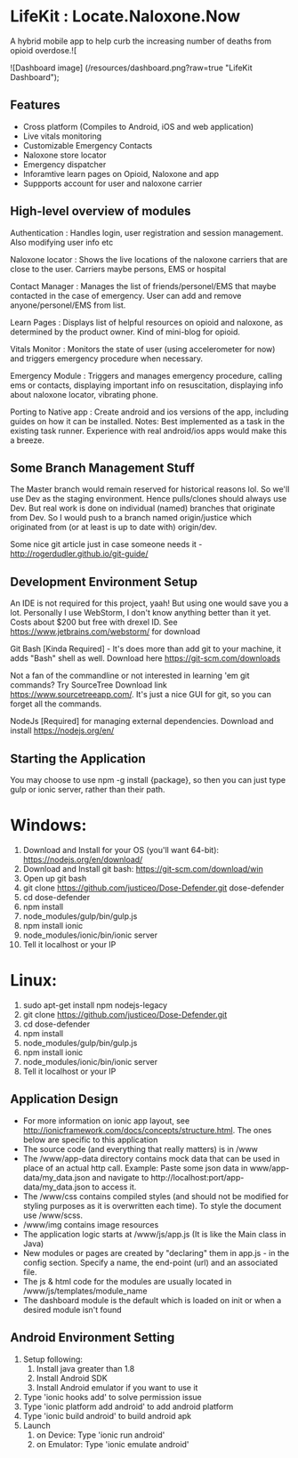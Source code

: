 
LifeKit : Locate.Naloxone.Now
=============================

A hybrid mobile app to help curb the increasing number of deaths from opioid overdose.![

![Dashboard image] (/resources/dashboard.png?raw=true "LifeKit Dashboard");

Features
--------

* Cross platform (Compiles to Android, iOS and web application)
* Live vitals monitoring
* Customizable Emergency Contacts
* Naloxone store locator
* Emergency dispatcher
* Inforamtive learn pages on Opioid, Naloxone and app
* Suppports account for user and naloxone carrier


High-level overview of modules
------------------------------

Authentication
: Handles login, user registration and session management. Also modifying user info etc

Naloxone locator
: Shows the live locations of the naloxone carriers that are close to the user. Carriers maybe persons, EMS or hospital

Contact Manager
: Manages the list of friends/personel/EMS that maybe contacted in the case of emergency. User can add and remove anyone/personel/EMS from list.

Learn Pages
: Displays list of helpful resources on opioid and naloxone, as determined by the product owner. Kind of mini-blog for opioid.

Vitals Monitor
: Monitors the state of user (using accelerometer for now) and triggers emergency procedure when necessary.

Emergency Module
: Triggers and manages emergency procedure, calling ems or contacts, displaying important info on resuscitation, displaying info about naloxone locator, vibrating phone.

Porting to Native app
: Create android and ios versions of the app, including guides on how it can be installed. 
Notes: Best implemented as a task in the existing task runner. Experience with real android/ios apps would make this a breeze. 




Some Branch Management Stuff
----------------------------

The Master branch would remain reserved for historical reasons lol.
So we'll use Dev as the staging environment. Hence pulls/clones should always use Dev.
But real work is done on individual (named) branches that originate from Dev.
So I would push to a branch named origin/justice which originated from (or at least is up to date with) origin/dev.

Some nice git article just in case someone needs it - http://rogerdudler.github.io/git-guide/




Development Environment Setup
-----------------------------

An IDE is not required for this project, yaah! But using one would save you a lot.
Personally I use WebStorm, I don't know anything better than it yet. Costs about $200 but free with drexel ID.
See https://www.jetbrains.com/webstorm/ for download

Git Bash [Kinda Required] - It's does more than add git to your machine, it adds "Bash" shell as well.
Download here https://git-scm.com/downloads

Not a fan of the commandline or not interested in learning 'em git commands? Try SourceTree
Download link https://www.sourcetreeapp.com/. It's just a nice GUI for git, so you can forget all the commands.

NodeJs [Required] for managing external dependencies. Download and install https://nodejs.org/en/



Starting the Application
------------------------
You may choose to use npm -g install {package}, so then you can just type gulp or ionic server, rather than their path.

Windows:
========
1. Download and Install for your OS (you'll want 64-bit): https://nodejs.org/en/download/
2. Download and Install git bash: https://git-scm.com/download/win
3. Open up git bash
4. git clone https://github.com/justiceo/Dose-Defender.git dose-defender
5. cd dose-defender
6. npm install
7. node_modules/gulp/bin/gulp.js
8. npm install ionic
9. node_modules/ionic/bin/ionic server
10. Tell it localhost or your IP

Linux:
======
1. sudo apt-get install npm nodejs-legacy
2. git clone https://github.com/justiceo/Dose-Defender.git
3. cd dose-defender
4. npm install
5. node_modules/gulp/bin/gulp.js
6. npm install ionic
7. node_modules/ionic/bin/ionic server
8. Tell it localhost or your IP

Application Design
------------------
* For more information on ionic app layout, see http://ionicframework.com/docs/concepts/structure.html. The ones below are specific to this application
* The source code (and everything that really matters) is in /www
* The /www/app-data directory contains mock data that can be used in place of an actual http call. Example: Paste some json data in www/app-data/my_data.json and navigate to http://localhost:port/app-data/my_data.json to access it.
* The /www/css contains compiled styles (and should not be modified for styling purposes as it is overwritten each time). To style the document use /www/scss.
* /www/img contains image resources
* The application logic starts at /www/js/app.js (It is like the Main class in Java)
* New modules or pages are created by "declaring" them in app.js - in the config section. Specify a name, the end-point (url) and an associated file.
* The js & html code for the modules are usually located in /www/js/templates/module_name
* The dashboard module is the default which is loaded on init or when a desired module isn't found


Android Environment Setting
------------------
1. Setup following:
    1. Install java greater than 1.8
    2. Install Android SDK
    3. Install Android emulator if you want to use it
2. Type 'ionic hooks add' to solve permission issue
3. Type 'ionic platform add android' to add android platform
4. Type 'ionic build android' to build android apk
5. Launch
    1. on Device: Type 'ionic run android'
    2. on Emulator: Type 'ionic emulate android'

